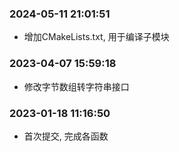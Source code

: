 ### 2024-05-11 21:01:51

- 增加CMakeLists.txt, 用于编译子模块

### 2023-04-07 15:59:18

- 修改字节数组转字符串接口

### 2023-01-18 11:16:50

- 首次提交, 完成各函数
